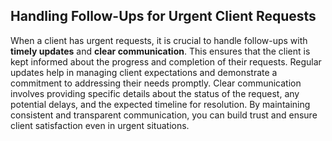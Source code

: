 ## Handling Follow-Ups for Urgent Client Requests

When a client has urgent requests, it is crucial to handle follow-ups with **timely updates** and **clear communication**. This ensures that the client is kept informed about the progress and completion of their requests. Regular updates help in managing client expectations and demonstrate a commitment to addressing their needs promptly. Clear communication involves providing specific details about the status of the request, any potential delays, and the expected timeline for resolution. By maintaining consistent and transparent communication, you can build trust and ensure client satisfaction even in urgent situations.
